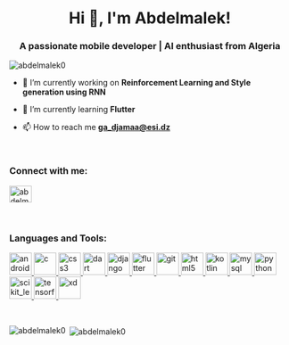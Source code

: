 <h1 align="center">Hi 👋, I'm Abdelmalek!</h1>
<h3 align="center">A passionate mobile developer | AI enthusiast from Algeria</h3>

<p align="left"> <img src="https://komarev.com/ghpvc/?username=abdelmalek0&label=Profile%20views&color=0e75b6&style=flat" alt="abdelmalek0" /> </p>

- 🔭 I’m currently working on **Reinforcement Learning and Style generation using RNN**

- 🌱 I’m currently learning **Flutter**

- 📫 How to reach me **ga_djamaa@esi.dz**
<br>
<h3 align="left">Connect with me:</h3>
<p align="left">
<a href="https://twitter.com/abdelma64122610" target="blank"><img align="center" src="https://cdn.jsdelivr.net/npm/simple-icons@3.0.1/icons/twitter.svg" alt="abdelma64122610" height="30" width="40" /></a>
</p>
<br>
<h3 align="left">Languages and Tools:</h3>
<p align="left"> <a href="https://developer.android.com" target="_blank"> <img src="https://devicons.github.io/devicon/devicon.git/icons/android/android-original-wordmark.svg" alt="android" width="40" height="40"/> </a> <a href="https://www.cprogramming.com/" target="_blank"> <img src="https://devicons.github.io/devicon/devicon.git/icons/c/c-original.svg" alt="c" width="40" height="40"/> </a> <a href="https://www.w3schools.com/css/" target="_blank"> <img src="https://devicons.github.io/devicon/devicon.git/icons/css3/css3-original-wordmark.svg" alt="css3" width="40" height="40"/> </a> <a href="https://dart.dev" target="_blank"> <img src="https://www.vectorlogo.zone/logos/dartlang/dartlang-icon.svg" alt="dart" width="40" height="40"/> </a> <a href="https://www.djangoproject.com/" target="_blank"> <img src="https://devicons.github.io/devicon/devicon.git/icons/django/django-original.svg" alt="django" width="40" height="40"/> </a> <a href="https://flutter.dev" target="_blank"> <img src="https://www.vectorlogo.zone/logos/flutterio/flutterio-icon.svg" alt="flutter" width="40" height="40"/> </a> <a href="https://git-scm.com/" target="_blank"> <img src="https://www.vectorlogo.zone/logos/git-scm/git-scm-icon.svg" alt="git" width="40" height="40"/> </a> <a href="https://www.w3.org/html/" target="_blank"> <img src="https://devicons.github.io/devicon/devicon.git/icons/html5/html5-original-wordmark.svg" alt="html5" width="40" height="40"/> </a> <a href="https://kotlinlang.org" target="_blank"> <img src="https://www.vectorlogo.zone/logos/kotlinlang/kotlinlang-icon.svg" alt="kotlin" width="40" height="40"/> </a> <a href="https://www.mysql.com/" target="_blank"> <img src="https://devicons.github.io/devicon/devicon.git/icons/mysql/mysql-original-wordmark.svg" alt="mysql" width="40" height="40"/> </a> <a href="https://www.python.org" target="_blank"> <img src="https://devicons.github.io/devicon/devicon.git/icons/python/python-original.svg" alt="python" width="40" height="40"/> </a> <a href="https://scikit-learn.org/" target="_blank"> <img src="https://upload.wikimedia.org/wikipedia/commons/0/05/Scikit_learn_logo_small.svg" alt="scikit_learn" width="40" height="40"/> </a> <a href="https://www.tensorflow.org" target="_blank"> <img src="https://www.vectorlogo.zone/logos/tensorflow/tensorflow-icon.svg" alt="tensorflow" width="40" height="40"/> </a> <a href="https://www.adobe.com/products/xd.html" target="_blank"> <img src="https://cdn.worldvectorlogo.com/logos/adobe-xd.svg" alt="xd" width="40" height="40"/> </a> </p>
<br>

<p><img align="left" src="https://github-readme-stats.vercel.app/api/top-langs?username=abdelmalek0&show_icons=true&locale=en&layout=compact" alt="abdelmalek0" /></p>

<p>&nbsp;<img align="center" src="https://github-readme-stats.vercel.app/api?username=abdelmalek0&show_icons=true&locale=en" alt="abdelmalek0" /></p>
<br>
<!--
<h3 align="left">Support:</h3>
<p><a href="https://www.buymeacoffee.com/abdelmalek0"> <img align="left" src="https://cdn.buymeacoffee.com/buttons/v2/default-yellow.png" height="40" width="150" alt="abdelmalek0" /></a></p><br><br>
-->
